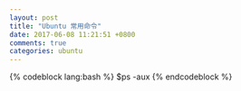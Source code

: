 ```yaml
---
layout: post
title: "Ubuntu 常用命令"
date: 2017-06-08 11:21:51 +0800
comments: true
categories: ubuntu
---
```

{% codeblock lang:bash %}
$ps -aux
{% endcodeblock %}
